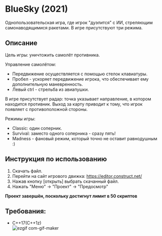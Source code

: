 # BlueSky (2021)
Однопользовательская игра, где игрок "дуэлится" с ИИ, стреляющим самонаводящимися ракетами. В игре присутствуют три режима. 
## Описание

  Цель игры: уничтожить самолёт противника.
  
  Управление самолётом: 
  * Передвижение осуществляется с помощью стелок клавиатуры.
  * Пробел - ускоряет передвижение игрока, что обеспечивает ему дополнительную маневренность.
  * Левый ctrl - стрельба из авиапушки.
  
  В игре присутствует радар: точка указывает направление, в котором находится противник.
  Выход за карту приводит к тому, что игрок появляет с противоположной стороны.
  
  Режимы игры: 
  * Classic: один соперник.
  * Survival: заместо одного соперника - сразу пять!
  * Madness - фановый режим, который точно не оставит равнодушным :)

## Инструкция по использованию
1) Скачать файл. 
2) Перейти на сайт игрового движка: https://editor.construct.net/
3) Нажав кнопку [открыть] выбрать скачанный файл.
4) Нажать "Меню" -> "Проект" -> "Предосмотр"


**Проект завершён, поскольку достигнут лимит в 50 скриптов**
## Требования: 
* C++17(C++1z)  
![ezgif com-gif-maker](https://user-images.githubusercontent.com/82444909/168464442-30227fe3-356c-4ebc-8c54-e4b9d2e38ce0.gif)

